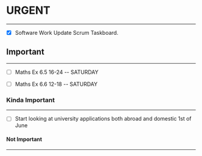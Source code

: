 # URGENT
---
- [x] Software Work Update Scrum Taskboard.

## Important
---
- [ ] Maths Ex 6.5 16-24  -- SATURDAY
- [ ] Maths Ex 6.6 12-18 -- SATURDAY


### Kinda Important
---
- [ ] Start looking at university applications both abroad and domestic 1st of June 

#### Not  Important 
---
